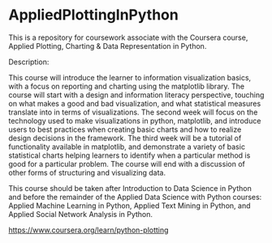 # AppliedPlottingInPython

This is a repository for coursework associate with the Coursera course, Applied Plotting, Charting & Data Representation in Python.

Description:

This course will introduce the learner to information visualization basics, with a focus on reporting and charting using the matplotlib library. 
The course will start with a design and information literacy perspective, touching on what makes a good and bad visualization, and what 
statistical measures translate into in terms of visualizations.
The second week will focus on the technology used to make visualizations in python, matplotlib, and introduce users to best practices when 
creating basic charts and how to realize design decisions in the framework. The third week will be a tutorial of functionality available in matplotlib, 
and demonstrate a variety of basic statistical charts helping learners to identify when a particular method is good for a particular problem. The course 
will end with a discussion of other forms of structuring and visualizing data. 

This course should be taken after Introduction to Data Science in Python and before the remainder of the Applied Data Science with Python courses: 
Applied Machine Learning in Python, Applied Text Mining in Python, and Applied Social Network Analysis in Python.

https://www.coursera.org/learn/python-plotting
